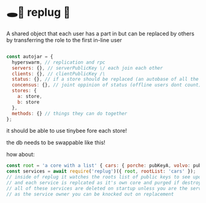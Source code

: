 # 🕳🥊 replug 🔌
A shared object that each user has a part in but can be replaced by others by transferring the role to the first in-line user

```js

const autojar = {
  hyperswarm, // replication and rpc
  servers: {}, // serverPublicKey \/ each join each other
  clients: {}, // clientPublicKey /\
  status: {}, // if a store should be replaced (an autobase of all the users who have ever had roles)
  concensus: {}, // joint oppinion of status (offline users dont count) another autobase
  stores: {
    a: store,
    b: store
  },
  methods: {} // things they can do together
};
```

it should be able to use tinybee fore each store!

the db needs to be swappable like this!


how about:
```js
const root = 'a core with a list' { cars: { porche: pubKeyA, volvo: pubkeyB } }
const services = await require('replug')({ root, rootList: 'cars' });
// inside of replug it watches the roots list of public keys to see updates on services added and swapped writers or destroyed
// and each service is replcated as it's own core and purged if destroyed or swapped
// all of these services are deleted on startup unless you are the service owner
// as the service owner you can be knocked out on replacement  
```
